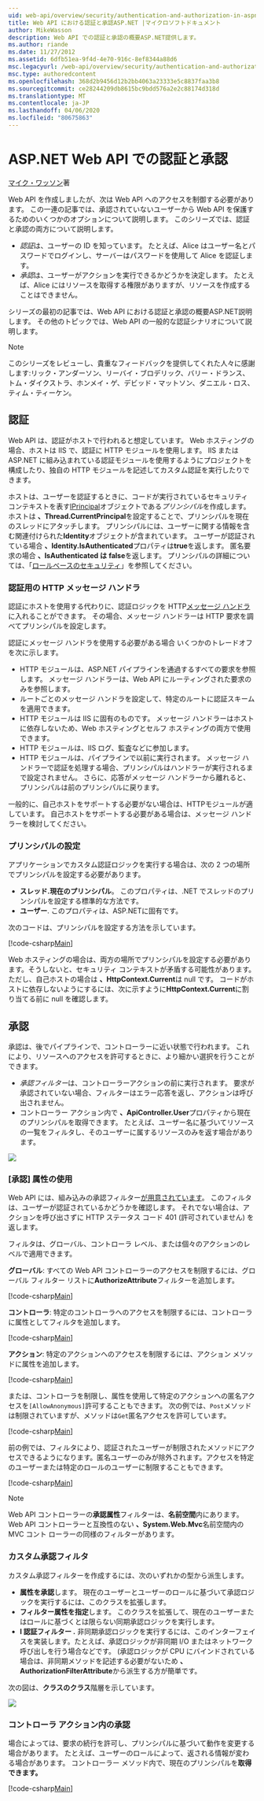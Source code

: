 ```yaml
---
uid: web-api/overview/security/authentication-and-authorization-in-aspnet-web-api
title: Web API における認証と承認ASP.NET |マイクロソフトドキュメント
author: MikeWasson
description: Web API での認証と承認の概要ASP.NET提供します。
ms.author: riande
ms.date: 11/27/2012
ms.assetid: 6dfb51ea-9f4d-4e70-916c-8ef8344a88d6
msc.legacyurl: /web-api/overview/security/authentication-and-authorization-in-aspnet-web-api
msc.type: authoredcontent
ms.openlocfilehash: 368d2b9456d12b2bb4063a23333e5c8837faa3b8
ms.sourcegitcommit: ce28244209db8615bc9bdd576a2e2c88174d318d
ms.translationtype: MT
ms.contentlocale: ja-JP
ms.lasthandoff: 04/06/2020
ms.locfileid: "80675863"
---
```

# <a name="authentication-and-authorization-in-aspnet-web-api"></a>ASP.NET Web API での認証と承認

[マイク・ワッソン](https://github.com/MikeWasson)著

Web API を作成しましたが、次は Web API へのアクセスを制御する必要があります。 この一連の記事では、承認されていないユーザーから Web API を保護するためのいくつかのオプションについて説明します。 このシリーズでは、認証と承認の両方について説明します。

- *認証*は、ユーザーの ID を知っています。 たとえば、Alice はユーザー名とパスワードでログインし、サーバーはパスワードを使用して Alice を認証します。
- *承認*は、ユーザーがアクションを実行できるかどうかを決定します。 たとえば、Alice にはリソースを取得する権限がありますが、リソースを作成することはできません。

シリーズの最初の記事では、Web API における認証と承認の概要ASP.NET説明します。 その他のトピックでは、Web API の一般的な認証シナリオについて説明します。

> [!NOTE]
> このシリーズをレビューし、貴重なフィードバックを提供してくれた人々に感謝します:リック・アンダーソン、リーバイ・ブロデリック、バリー・ドランス、トム・ダイクストラ、ホンメイ・ゲ、デビッド・マットソン、ダニエル・ロス、ティム・ティーケン。

## <a name="authentication"></a>認証

Web API は、認証がホストで行われると想定しています。 Web ホスティングの場合、ホストは IIS で、認証に HTTP モジュールを使用します。 IIS または ASP.NET に組み込まれている認証モジュールを使用するようにプロジェクトを構成したり、独自の HTTP モジュールを記述してカスタム認証を実行したりできます。

ホストは、ユーザーを認証するときに、コードが実行されているセキュリティ コンテキストを表す[IPrincipal](https://msdn.microsoft.com/library/System.Security.Principal.IPrincipal.aspx)オブジェクトである*プリンシパル*を作成します。 ホストは **、Thread.CurrentPrincipal**を設定することで、プリンシパルを現在のスレッドにアタッチします。 プリンシパルには、ユーザーに関する情報を含む関連付けられた**Identity**オブジェクトが含まれています。 ユーザーが認証されている場合 **、Identity.IsAuthenticated**プロパティは**true**を返します。 匿名要求の場合 **、IsAuthenticated は** **false**を返します。 プリンシパルの詳細については、「[ロールベースのセキュリティ](https://msdn.microsoft.com/library/shz8h065.aspx)」を参照してください。

### <a name="http-message-handlers-for-authentication"></a>認証用の HTTP メッセージ ハンドラ

認証にホストを使用する代わりに、認証ロジックを HTTP[メッセージ ハンドラ](../advanced/http-message-handlers.md)に入れることができます。 その場合、メッセージ ハンドラーは HTTP 要求を調べてプリンシパルを設定します。

認証にメッセージ ハンドラを使用する必要がある場合 いくつかのトレードオフを次に示します。

- HTTP モジュールは、ASP.NET パイプラインを通過するすべての要求を参照します。 メッセージ ハンドラーは、Web API にルーティングされた要求のみを参照します。
- ルートごとのメッセージ ハンドラを設定して、特定のルートに認証スキームを適用できます。
- HTTP モジュールは IIS に固有のものです。 メッセージ ハンドラーはホストに依存しないため、Web ホスティングとセルフ ホスティングの両方で使用できます。
- HTTP モジュールは、IIS ログ、監査などに参加します。
- HTTP モジュールは、パイプラインで以前に実行されます。 メッセージ ハンドラーで認証を処理する場合、プリンシパルはハンドラーが実行されるまで設定されません。 さらに、応答がメッセージ ハンドラーから離れると、プリンシパルは前のプリンシパルに戻ります。

一般的に、自己ホストをサポートする必要がない場合は、HTTPモジュールが適しています。 自己ホストをサポートする必要がある場合は、メッセージ ハンドラーを検討してください。

### <a name="setting-the-principal"></a>プリンシパルの設定

アプリケーションでカスタム認証ロジックを実行する場合は、次の 2 つの場所でプリンシパルを設定する必要があります。

- **スレッド.現在のプリンシパル**。 このプロパティは、.NET でスレッドのプリンシパルを設定する標準的な方法です。
- **ユーザー**. このプロパティは、ASP.NETに固有です。

次のコードは、プリンシパルを設定する方法を示しています。

[!code-csharp[Main](authentication-and-authorization-in-aspnet-web-api/samples/sample1.cs)]

Web ホスティングの場合は、両方の場所でプリンシパルを設定する必要があります。そうしないと、セキュリティ コンテキストが矛盾する可能性があります。 ただし、自己ホストの場合は **、HttpContext.Current**は null です。 コードがホストに依存しないようにするには、次に示すように**HttpContext.Current**に割り当てる前に null を確認します。

## <a name="authorization"></a>承認

承認は、後でパイプラインで、コントローラーに近い状態で行われます。 これにより、リソースへのアクセスを許可するときに、より細かい選択を行うことができます。

- *承認フィルター*は、コントローラーアクションの前に実行されます。 要求が承認されていない場合、フィルターはエラー応答を返し、アクションは呼び出されません。
- コントローラー アクション内で **、ApiController.User**プロパティから現在のプリンシパルを取得できます。 たとえば、ユーザー名に基づいてリソースの一覧をフィルタし、そのユーザーに属するリソースのみを返す場合があります。

![](authentication-and-authorization-in-aspnet-web-api/_static/image1.png)

<a id="auth3"></a>
### <a name="using-the-authorize-attribute"></a>[承認] 属性の使用

Web API には、組み込みの承認フィルター[が用意されています](https://msdn.microsoft.com/library/system.web.http.authorizeattribute.aspx)。 このフィルタは、ユーザーが認証されているかどうかを確認します。 それでない場合は、アクションを呼び出さずに HTTP ステータス コード 401 (許可されていません) を返します。

フィルタは、グローバル、コントローラ レベル、または個々のアクションのレベルで適用できます。

**グローバル**: すべての Web API コントローラーのアクセスを制限するには、グローバル フィルター リストに**AuthorizeAttribute**フィルターを追加します。

[!code-csharp[Main](authentication-and-authorization-in-aspnet-web-api/samples/sample2.cs)]

**コントローラ**: 特定のコントローラへのアクセスを制限するには、コントローラに属性としてフィルタを追加します。

[!code-csharp[Main](authentication-and-authorization-in-aspnet-web-api/samples/sample3.cs)]

**アクション**: 特定のアクションへのアクセスを制限するには、アクション メソッドに属性を追加します。

[!code-csharp[Main](authentication-and-authorization-in-aspnet-web-api/samples/sample4.cs)]

または、コントローラを制限し、属性を使用して特定のアクションへの匿名アクセスを`[AllowAnonymous]`許可することもできます。 次の例では、`Post`メソッドは制限されていますが、メソッドは`Get`匿名アクセスを許可しています。

[!code-csharp[Main](authentication-and-authorization-in-aspnet-web-api/samples/sample5.cs)]

前の例では、フィルタにより、認証されたユーザーが制限されたメソッドにアクセスできるようになります。匿名ユーザーのみが除外されます。アクセスを特定のユーザーまたは特定のロールのユーザーに制限することもできます。

[!code-csharp[Main](authentication-and-authorization-in-aspnet-web-api/samples/sample6.cs)]

> [!NOTE]
> Web API コントローラーの**承認属性**フィルターは、**名前空間**内にあります。 Web API コントローラーと互換性のない **、System.Web.Mvc**名前空間内の MVC コント ローラーの同様のフィルターがあります。

### <a name="custom-authorization-filters"></a>カスタム承認フィルタ

カスタム承認フィルターを作成するには、次のいずれかの型から派生します。

- **属性を承認**します。 現在のユーザーとユーザーのロールに基づいて承認ロジックを実行するには、このクラスを拡張します。
- **フィルター属性を指定**します。 このクラスを拡張して、現在のユーザーまたはロールに基づくとは限らない同期承認ロジックを実行します。
- **I 認証フィルター .** 非同期承認ロジックを実行するには、このインターフェイスを実装します。たとえば、承認ロジックが非同期 I/O またはネットワーク呼び出しを行う場合などです。 (承認ロジックが CPU にバインドされている場合は、非同期メソッドを記述する必要がないため **、AuthorizationFilterAttribute**から派生する方が簡単です。

次の図は、**クラスのクラス**階層を示しています。

![](authentication-and-authorization-in-aspnet-web-api/_static/image2.png)

### <a name="authorization-inside-a-controller-action"></a>コントローラ アクション内の承認

場合によっては、要求の続行を許可し、プリンシパルに基づいて動作を変更する場合があります。 たとえば、ユーザーのロールによって、返される情報が変わる場合があります。 コントローラー メソッド内で、現在のプリンシパルを**取得できます。**

[!code-csharp[Main](authentication-and-authorization-in-aspnet-web-api/samples/sample7.cs)]
